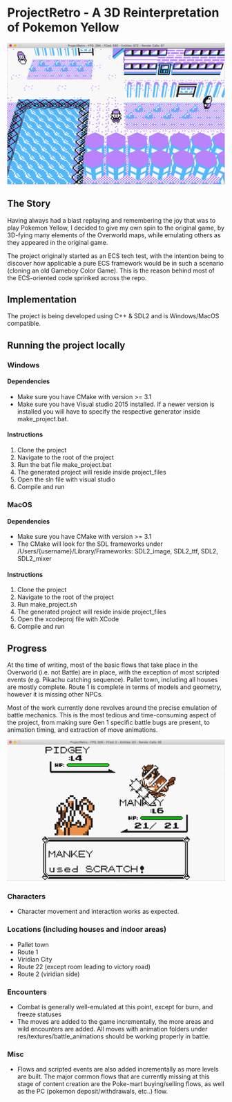 # ProjectRetro - A 3D Reinterpretation of Pokemon Yellow

![Pallet image](res/screenshots/pallet_screenshot.png)

## The Story
Having always had a blast replaying and remembering the joy that was to play Pokemon Yellow, I decided to give my own spin to the original game, by 3D-fying many elements of the Overworld maps, while emulating others as they appeared in the original game. 

The project originally started as an ECS tech test, with the intention being to discover how applicable a pure ECS framework would be in such a scenario (cloning an old Gameboy Color Game). This is the reason behind most of the ECS-oriented code sprinked across the repo. 

## Implementation
The project is being developed using C++ & SDL2 and is Windows/MacOS compatible. 

## Running the project locally

### Windows

#### Dependencies
* Make sure you have CMake with version >= 3.1
* Make sure you have Visual studio 2015 installed. If a newer version is installed you will have to specify the respective generator inside make_project.bat.

#### Instructions
1) Clone the project
2) Navigate to the root of the project
3) Run the bat file make_project.bat
4) The generated project will reside inside project_files
5) Open the sln file with visual studio
6) Compile and run


### MacOS

#### Dependencies
* Make sure you have CMake with version >= 3.1
* The CMake will look for the SDL frameworks under /Users/{username}/Library/Frameworks: SDL2_image, SDL2_ttf, SDL2, SDL2_mixer

#### Instructions
1) Clone the project
2) Navigate to the root of the project
3) Run make_project.sh
4) The generated project will reside inside project_files
5) Open the xcodeproj file with XCode
6) Compile and run

## Progress
At the time of writing, most of the basic flows that take place in the Overworld (i.e. not Battle) are in place, with the exception of most scripted events (e.g. Pikachu catching sequence). Pallet town, including all houses are mostly complete. Route 1 is complete in terms of models and geometry, however it is missing other NPCs.

Most of the work currently done revolves around the precise emulation of battle mechanics. This is the most tedious and time-consuming aspect of the project, from making sure Gen 1 specific battle bugs are present, to animation timing, and extraction of move animations.

![Battle image](res/screenshots/battle_screenshot.png)

### Characters
* Character movement and interaction works as expected.

### Locations (including houses and indoor areas)
* Pallet town
* Route 1
* Viridian City
* Route 22 (except room leading to victory road)
* Route 2 (viridian side)

### Encounters
* Combat is generally well-emulated at this point, except for burn, and freeze statuses
* The moves are added to the game incrementally, the more areas and wild encounters are added. All moves with animation folders under res/textures/battle_animations should be working properly in battle.

### Misc
* Flows and scripted events are also added incrementally as more levels are built. The major common flows that are currently missing at this stage of content creation are the Poke-mart buying/selling flows, as well as the PC (pokemon deposit/withdrawals, etc..) flow.
